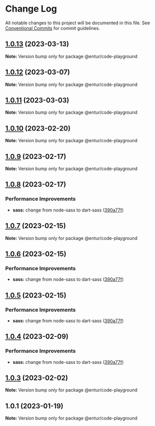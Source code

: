 # Change Log

All notable changes to this project will be documented in this file.
See [Conventional Commits](https://conventionalcommits.org) for commit guidelines.

## [1.0.13](https://bitbucket.org/enturas/design-system/compare/@entur/code-playground@1.0.12...@entur/code-playground@1.0.13) (2023-03-13)

**Note:** Version bump only for package @entur/code-playground

## [1.0.12](https://bitbucket.org/enturas/design-system/compare/@entur/code-playground@1.0.11...@entur/code-playground@1.0.12) (2023-03-07)

**Note:** Version bump only for package @entur/code-playground

## [1.0.11](https://bitbucket.org/enturas/design-system/compare/@entur/code-playground@1.0.10...@entur/code-playground@1.0.11) (2023-03-03)

**Note:** Version bump only for package @entur/code-playground

## [1.0.10](https://bitbucket.org/enturas/design-system/compare/@entur/code-playground@1.0.9...@entur/code-playground@1.0.10) (2023-02-20)

**Note:** Version bump only for package @entur/code-playground

## [1.0.9](https://bitbucket.org/enturas/design-system/compare/@entur/code-playground@1.0.8...@entur/code-playground@1.0.9) (2023-02-17)

**Note:** Version bump only for package @entur/code-playground

## [1.0.8](https://bitbucket.org/enturas/design-system/compare/@entur/code-playground@1.0.3...@entur/code-playground@1.0.8) (2023-02-17)

### Performance Improvements

- **sass:** change from node-sass to dart-sass ([390a77f](https://bitbucket.org/enturas/design-system/commits/390a77f0c28e9da56642d80dded2293d86ab65b2))

## [1.0.7](https://bitbucket.org/enturas/design-system/compare/@entur/code-playground@1.0.6...@entur/code-playground@1.0.7) (2023-02-15)

**Note:** Version bump only for package @entur/code-playground

## [1.0.6](https://bitbucket.org/enturas/design-system/compare/@entur/code-playground@1.0.3...@entur/code-playground@1.0.6) (2023-02-15)

### Performance Improvements

- **sass:** change from node-sass to dart-sass ([390a77f](https://bitbucket.org/enturas/design-system/commits/390a77f0c28e9da56642d80dded2293d86ab65b2))

## [1.0.5](https://bitbucket.org/enturas/design-system/compare/@entur/code-playground@1.0.3...@entur/code-playground@1.0.5) (2023-02-15)

### Performance Improvements

- **sass:** change from node-sass to dart-sass ([390a77f](https://bitbucket.org/enturas/design-system/commits/390a77f0c28e9da56642d80dded2293d86ab65b2))

## [1.0.4](https://bitbucket.org/enturas/design-system/compare/@entur/code-playground@1.0.3...@entur/code-playground@1.0.4) (2023-02-09)

### Performance Improvements

- **sass:** change from node-sass to dart-sass ([390a77f](https://bitbucket.org/enturas/design-system/commits/390a77f0c28e9da56642d80dded2293d86ab65b2))

## [1.0.3](https://bitbucket.org/enturas/design-system/compare/@entur/code-playground@1.0.2...@entur/code-playground@1.0.3) (2023-02-02)

**Note:** Version bump only for package @entur/code-playground

## 1.0.1 (2023-01-19)

**Note:** Version bump only for package @entur/code-playground
